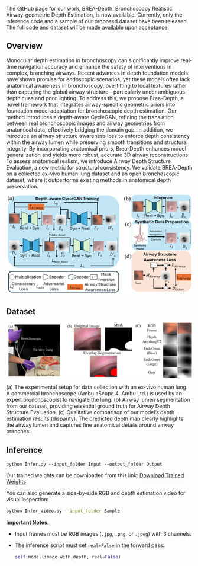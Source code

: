 The GitHub page for our work, BREA-Depth: Bronchoscopy Realistic Airway-geometric Depth Estimation, is now available. Currently, only the inference code and a sample of our proposed dataset have been released. The full code and dataset will be made available upon acceptance.

## Overview

Monocular depth estimation in bronchoscopy can significantly improve real-time navigation accuracy and enhance the safety of interventions in complex, branching airways. Recent advances in depth foundation models have shown promise for endoscopic scenarios, yet these models often lack anatomical awareness in bronchoscopy, overfitting to local textures rather than capturing the global airway structure—particularly under ambiguous depth cues and poor lighting.
To address this, we propose Brea-Depth, a novel framework that integrates airway-specific geometric priors into foundation model adaptation for bronchoscopic depth estimation. Our method introduces a depth-aware CycleGAN, refining the translation between real bronchoscopic images and airway geometries from anatomical data, effectively bridging the domain gap. In addition, we introduce an airway structure awareness loss to enforce depth consistency within the airway lumen while preserving smooth transitions and structural integrity. By incorporating anatomical priors, Brea-Depth enhances model generalization and yields more robust, accurate 3D airway reconstructions. To assess anatomical realism, we introduce Airway Depth Structure Evaluation, a new metric for structural consistency.
We validate BREA-Depth on a collected ex-vivo human lung dataset and an open bronchoscopic dataset, where it outperforms existing methods in anatomical depth preservation.

![image](Fig/Overview.png)


## Dataset
![image](Fig/experimentsV1.png)

(a) The experimental setup for data collection with an ex-vivo human lung. A commercial bronchoscope (Ambu aScope 4, Ambu Ltd.) is used by an expert bronchoscopist to navigate the lung.
(b) Airway lumen segmentation from our dataset, providing essential ground truth for Airway Depth Structure Evaluation.
(c) Qualitative comparison of our model’s depth estimation results (disparity). The predicted depth map clearly highlights the airway lumen and captures fine anatomical details around airway branches.

## Inference
```
python Infer.py --input_folder Input --output_folder Output 
```
Our trained weights can be downloaded from this link: [Download Trained Weights](https://uoe-my.sharepoint.com/:f:/g/personal/xzhang19_ed_ac_uk/ElxJu_eRjeFIhQCUXygyc50BMhc1fB0INsz457FCE0ZT8A?e=6Vc4Ek)

You can also generate a side-by-side RGB and depth estimation video for visual inspection:

```bash
python Infer_Video.py --input_folder Sample
```

**Important Notes:**

- Input frames must be RGB images (`.jpg`, `.png`, or `.jpeg`) with 3 channels.

- The inference script must set `real=False` in the forward pass:

  ```python
  self.model(image_with_depth, real=False)
  ```
